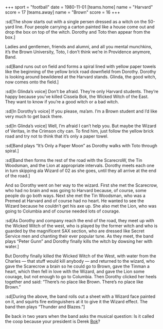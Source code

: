 +++
sport = "football"
date = 1980-11-01
[teams.home]
name = "Harvard"
score = 17
[teams.away]
name = "Brown"
score = 16
+++

:sd[The show starts out with a single persen dressed as a witch on the 50-yard line. Four people carrying a carton painted like a house come out and drop the box on top of the witch. Dorothy and Toto then appear from the box.]

Ladies and gentlemen, friends and alumni, and all you mental munchkins, it’s the Brown University, Toto, I don’t think we’re in Providence anymore, Band.

:sd[Band runs out on field and forms a spiral lined with yellow paper towels like the beginning of the yellow brick road downfield from Dorothy. Dorothy is looking around bewildered at the Harvard stands. Glinda, the good witch, now comes onto the field.]

:sd[In Glinda’s voice] Don’t be afraid. They’re only Harvard students. They’re happy because you’ve killed Cissela Bok, the Wicked Witch of the East. They want to know if you’re a good witch or a bad witch.

:sd[In Dorothy’s voice] If you please, ma’am. I’m a Brown student and I’d like very much to get back there.

:sd[In Glinda’s voice] Well, I’m afraid I can’t help you. But maybe the Wizard of Veritas, in the Crimson city can. To find him, just follow the yellow brick road and try not to think that it’s only a paper towel.

:sd[Band plays “It’s Only a Paper Moon” as Dorothy walks with Toto through spiral.]

:sd[Band then forms the rest of the road with the ScarecroW, the Tin Woodsman, and the Lion at appropriate intervals. Dorothy meets each one in turn skipping ala Wizard of 02 as she goes, until they all arrive at the end of the road.]

And so Dorothy went on her way to the wizard. First she met the Scarecrow, who had no brain and was going to Harvard because, of course, some people do go both ways. Next she met the Tin Woodsman, who was a Premed at Harvard and of course had no heart. He wanted to see the Wizard because he couldn’t get his axe up. She also met the Lion, who was going to Columbia and of course needed lots of courage.

:sd[As Dorothy and company reach the end of the road, they meet up with the Wicked Witch of the west, who is played by the former witch and who is guarded by the magnificent SAX section, who are dressed like Secret Service men and chanting their ever popular tune. As they meet, the band plays “Peter Gunn” and Dorothy finally kills the witch by dowsing her with water.]

But Dorothy finally killed the Wicked Witch of the West, with water from the Charles — that stuff would kill anybody — and returned to the wizard, who gave the Scarecrow a brain so he could go to Brown, gave the Tinman a heart, which then fell in love with the Wizard, and gave the Lion some courage, but not enough to go to Columbia. Then Dorothy clicked her heels together and said: “There’s no place like Brown. There’s no place like Brown.”

:sd[During the above, the band rolls out a sheet with a Wizard face painted on it, and squirts fire extinguishers at it to give it the Wizard effect. The band then plays “Thunder and Blazes.”]

Be back in two years when the band asks the musical question: Is it called the coop because your president is Derek <u>Bok</u>?

